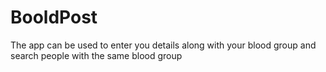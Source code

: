 # BooldPost
The app can be used to enter you details along with your blood group and search people with the same blood group
